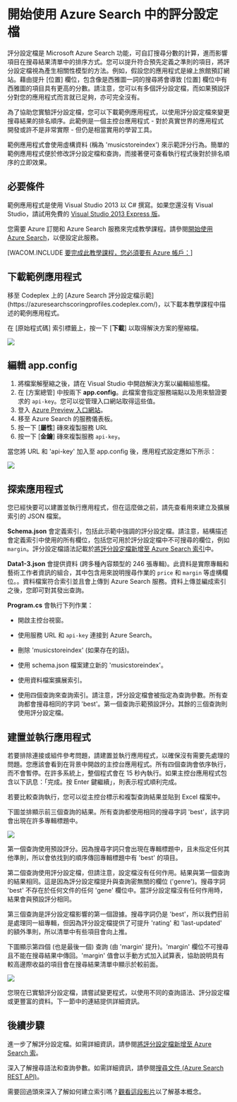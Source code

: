 ﻿<properties title="Get started with scoring profiles in Azure Search" pageTitle="開始使用 Azure Search 中的評分設定檔" description="Get started with scoring profiles in Azure Search" metaKeywords="" services="" solutions="" documentationCenter="" authors="Heidist" manager="mblythe" videoId="" scriptId="" />

<tags ms.service="azure-search" ms.devlang="" ms.workload="search" ms.topic="article"  ms.tgt_pltfrm="" ms.date="10/16/2014" ms.author="heidist" />

# 開始使用 Azure Search 中的評分設定檔

評分設定檔是 Microsoft Azure Search 功能，可自訂搜尋分數的計算，進而影響項目在搜尋結果清單中的排序方式。您可以提升符合預先定義之準則的項目，將評分設定檔視為產生相關性模型的方法。例如，假設您的應用程式是線上旅館預訂網站。藉由提升 [位置] 欄位，包含像是西雅圖一詞的搜尋將會導致 [位置] 欄位中有西雅圖的項目具有更高的分數。請注意，您可以有多個評分設定檔，而如果預設評分對您的應用程式而言就已足夠，亦可完全沒有。

為了協助您實驗評分設定檔，您可以下載範例應用程式，以使用評分設定檔來變更搜尋結果的排名順序。此範例是一個主控台應用程式 - 對於真實世界的應用程式開發或許不是非常實際 - 但仍是相當實用的學習工具。 

範例應用程式會使用虛構資料 (稱為 'musicstoreindex') 來示範評分行為。簡單的範例應用程式便於修改評分設定檔和查詢，而接著便可查看執行程式後對於排名順序的立即效果。

<h2 id="sub-1">必要條件</h2>

範例應用程式是使用 Visual Studio 2013 以 C# 撰寫。如果您還沒有 Visual Studio，請試用免費的 [Visual Studio 2013 Express 版](http://www.visualstudio.com/zh-tw/products/visual-studio-express-vs.aspx)。

您需要 Azure 訂閱和 Azure Search 服務來完成教學課程。請參閱[開始使用 Azure Search](../search-get-started/)，以便設定此服務。

[WACOM.INCLUDE [要完成此教學課程，您必須要有 Azure 帳戶：](../includes/free-trial-note.md)]

<h2 id="sub-2">下載範例應用程式</h2>
移至 Codeplex 上的 [Azure Search 評分設定檔示範](https://azuresearchscoringprofiles.codeplex.com/)，以下載本教學課程中描述的範例應用程式。

在 [原始程式碼] 索引標籤上，按一下 [**下載**] 以取得解決方案的壓縮檔。 

 ![][12]

<h2 id="sub-3">編輯 app.config</h2>

1. 將檔案解壓縮之後，請在 Visual Studio 中開啟解決方案以編輯組態檔。
1. 在 [方案總管] 中按兩下 **app.config**。此檔案會指定服務端點以及用來驗證要求的 `api-key`。您可以從管理入口網站取得這些值。
1. 登入 [Azure Preview 入口網站](https://portal.azure.com)。
1. 移至 Azure Search 的服務儀表板。
1. 按一下 [**屬性**] 磚來複製服務 URL
1. 按一下 [**金鑰**] 磚來複製服務 `api-key`。

當您將 URL 和 'api-key' 加入至 app.config 後，應用程式設定應如下所示：

   ![][11]


<h2 id="sub-4">探索應用程式</h2>

您已經快要可以建置並執行應用程式，但在這麼做之前，請先查看用來建立及擴展索引的 JSON 檔案。

**Schema.json** 會定義索引，包括此示範中強調的評分設定檔。請注意，結構描述會定義索引中使用的所有欄位，包括您可用於評分設定檔中不可搜尋的欄位，例如 `margin`。評分設定檔語法記載於[將評分設定檔新增至 Azure Search 索引](http://msdn.microsoft.com/zh-tw/library/azure/dn798928.aspx)中。

**Data1-3.json** 會提供資料 (跨多種內容類型的 246 張專輯)。此資料是實際專輯和藝術工作者資訊的組合，其中包含用來說明搜尋作業的 `price` 和 `margin` 等虛構欄位。。資料檔案符合索引並且會上傳到 Azure Search 服務。資料上傳並編成索引之後，您即可對其發出查詢。

**Program.cs** 會執行下列作業：

- 開啟主控台視窗。

- 使用服務 URL 和 `api-key` 連接到 Azure Search。

- 刪除 'musicstoreindex' (如果存在的話)。

- 使用 schema.json 檔案建立新的 'musicstoreindex'。

- 使用資料檔案擴展索引。

- 使用四個查詢來查詢索引。請注意，評分設定檔會被指定為查詢參數。所有查詢都會搜尋相同的字詞 'best'。第一個查詢示範預設評分。其餘的三個查詢則使用評分設定檔。

<h2 id="sub-5">建置並執行應用程式</h2>

若要排除連接或組件參考問題，請建置並執行應用程式，以確保沒有需要先處理的問題。您應該會看到在背景中開啟的主控台應用程式。所有四個查詢會依序執行，而不會暫停。在許多系統上，整個程式會在 15 秒內執行。如果主控台應用程式包含以下訊息：「完成。按 Enter 鍵繼續」，則表示程式順利完成。 

若要比較查詢執行，您可以從主控台標示和複製查詢結果並貼到 Excel 檔案中。 

下圖並排顯示前三個查詢的結果。所有查詢都使用相同的搜尋字詞 'best'，該字詞會出現在許多專輯標題中。

   ![][10]

第一個查詢使用預設評分。因為搜尋字詞只會出現在專輯標題中，且未指定任何其他準則，所以會依找到的順序傳回專輯標題中有 'best' 的項目。 

第二個查詢使用評分設定檔，但請注意，設定檔沒有任何作用。結果與第一個查詢的結果相同。這是因為評分設定檔提升與查詢密無關的欄位 ('genre')。搜尋字詞 'best' 不存在於任何文件的任何 'gene' 欄位中。當評分設定檔沒有任何作用時，結果會與預設評分相同。  

第三個查詢是評分設定檔影響的第一個證據。搜尋字詞仍是 'best'，所以我們目前是處理同一組專輯，但因為評分設定檔提供了可提升 'rating' 和 'last-updated' 的額外準則，所以清單中有些項目會向上推。

下圖顯示第四個 (也是最後一個) 查詢 (由 'margin' 提升)。'margin' 欄位不可搜尋且不能在搜尋結果中傳回。'margin' 值會以手動方式加入試算表，協助說明具有較高邊際收益的項目會在搜尋結果清單中顯示於較前面。 

   ![][9]

您現在已實驗評分設定檔，請嘗試變更程式，以使用不同的查詢語法、評分設定檔或更豐富的資料。下一節中的連結提供詳細資訊。

<h2 id="next-steps">後續步驟</h2>

進一步了解評分設定檔。如需詳細資訊，請參閱[將評分設定檔新增至 Azure Search 索](http://msdn.microsoft.com/zh-tw/library/azure/dn798928.aspx)。

深入了解搜尋語法和查詢參數。如需詳細資訊，請參閱[搜尋文件 (Azure Search REST API)](http://msdn.microsoft.com/zh-tw/library/azure/dn798927.aspx)。

需要回過頭來深入了解如何建立索引嗎？[觀看這段影片](http://channel9.msdn.com/Shows/Cloud+Cover/Cloud-Cover-152-Azure-Search-with-Liam-Cavanagh)以了解基本概念。

<!--Anchors-->
[必要條件]: #sub-1
[下載範例應用程式]: #sub-2
[編輯 app.config]: #sub-3
[探索應用程式]: #sub-4
[建置並執行應用程式]: #sub-5
[後續步驟]: #next-steps

<!--Image references-->
[12]: ./media/search-get-started-scoring-profiles/AzureSearch_CodeplexDownload.PNG
[11]: ./media/search-get-started-scoring-profiles/AzureSearch_Scoring_AppConfig.PNG
[10]: ./media/search-get-started-scoring-profiles/AzureSearch_XLSX1.PNG
[9]: ./media/search-get-started-scoring-profiles/AzureSearch_XLSX2.PNG
